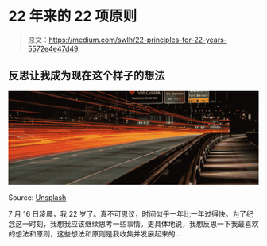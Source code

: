 # 22 年来的 22 项原则

> 原文：<https://medium.com/swlh/22-principles-for-22-years-5572e4e47d49>

## 反思让我成为现在这个样子的想法

![](img/e2f92ce5bb3da44764111ffb1a944459.png)

Source: [Unsplash](https://unsplash.com/photos/yJ9G1I_8CxY)

7 月 16 日凌晨，我 22 岁了。真不可思议，时间似乎一年比一年过得快。为了纪念这一时刻，我想我应该继续思考一些事情。更具体地说，我想反思一下我最喜欢的想法和原则，这些想法和原则是我收集并发展起来的…
